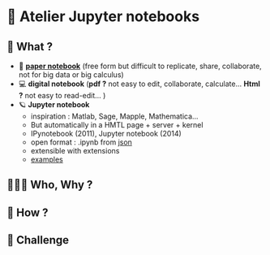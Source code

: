 
# 📖 Atelier Jupyter notebooks

## 🔎 What ?
- 📓 **[paper notebook](https://img.notionusercontent.com/s3/prod-files-secure%2Fdf6eca03-e878-42ae-a432-dececbe15ba9%2F856029d5-b55e-4424-b766-db5457f88db9%2FUntitled.png/size/w=1060?exp=1739458759&sig=5PIvIZlvIviKYqp6XpdAhzsPKjmzW_LSjs7VC2GJkew)** (free form but difficult to replicate, share, collaborate, not for big data or big calculus)
-  💻 **digital notebook** (**pdf ?** not easy to edit, collaborate, calculate...  **Html ?** not easy to read-edit... )
- 🪐 **Jupyter notebook**
	- inspiration : Matlab, Sage, Mapple, Mathematica...
	- But automatically in a HMTL page + server + kernel
	- IPynotebook (2011), Jupyter notebook (2014)
	- open format : .ipynb from [json](https://en.wikipedia.org/wiki/JSON#Syntax)
	- extensible with extensions
	- [examples](https://gist.github.com/ocoyawale/54d92fd4bf92508a2a6e482b5fa480fd)

## 🧑‍🤝‍🧑 Who, Why ?
## 🧰 How ?
##  🎯 Challenge
